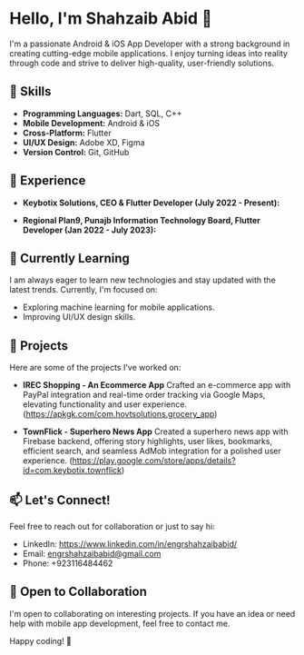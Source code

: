 # Hello, I'm Shahzaib Abid 👋

I'm a passionate Android & iOS App Developer with a strong background in creating cutting-edge mobile applications. I enjoy turning ideas into reality through code and strive to deliver high-quality, user-friendly solutions.

## 🚀 Skills

- **Programming Languages:** Dart, SQL, C++
- **Mobile Development:** Android & iOS
- **Cross-Platform:** Flutter
- **UI/UX Design:** Adobe XD, Figma
- **Version Control:** Git, GitHub

## 💼 Experience

- **Keybotix Solutions, CEO & Flutter Developer (July 2022 - Present):**

- **Regional Plan9, Punajb Information Technology Board, Flutter Developer (Jan 2022 - July 2023):**

## 🌱 Currently Learning

I am always eager to learn new technologies and stay updated with the latest trends. Currently, I'm focused on:

- Exploring machine learning for mobile applications.
- Improving UI/UX design skills.

## 📱 Projects

Here are some of the projects I've worked on:

- **IREC Shopping - An Ecommerce App**
  Crafted an e-commerce app with PayPal integration and real-time order tracking via Google Maps, elevating functionality and user experience.
  (https://apkgk.com/com.hovtsolutions.grocery_app)
  
- **TownFlick - Superhero News App**
  Created a superhero news app with Firebase backend, offering story highlights, user likes, bookmarks, efficient search, and seamless AdMob integration for a polished user experience.
  (https://play.google.com/store/apps/details?id=com.keybotix.townflick)

## 📫 Let's Connect!

Feel free to reach out for collaboration or just to say hi:

- LinkedIn: https://www.linkedin.com/in/engrshahzaibabid/
- Email: engrshahzaibabid@gmail.com
- Phone: +923116484462

## 🤝 Open to Collaboration

I'm open to collaborating on interesting projects. If you have an idea or need help with mobile app development, feel free to contact me.

Happy coding! 🚀
